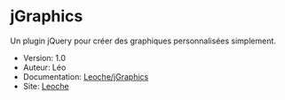 jGraphics
=========

Un plugin jQuery pour créer des graphiques personnalisées simplement.

* Version: 1.0
* Auteur: Léo
* Documentation: [Leoche/jGraphics](http://www.leoche.org/portfolio/jGraphics)
* Site: [Leoche](http://www.leoche.org)